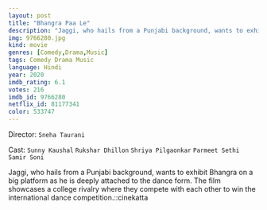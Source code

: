 ```yaml
---
layout: post
title: "Bhangra Paa Le"
description: "Jaggi, who hails from a Punjabi background, wants to exhibit Bhangra on a big platform as he is deeply attached to the dance form. The film showcases a college rivalry where they compete with each other to win the international dance competition..."
img: 9766280.jpg
kind: movie
genres: [Comedy,Drama,Music]
tags: Comedy Drama Music 
language: Hindi
year: 2020
imdb_rating: 6.1
votes: 216
imdb_id: 9766280
netflix_id: 81177341
color: 533747
---
```

Director: `Sneha Taurani`  

Cast: `Sunny Kaushal` `Rukshar Dhillon` `Shriya Pilgaonkar` `Parmeet Sethi` `Samir Soni` 

Jaggi, who hails from a Punjabi background, wants to exhibit Bhangra on a big platform as he is deeply attached to the dance form. The film showcases a college rivalry where they compete with each other to win the international dance competition.::cinekatta